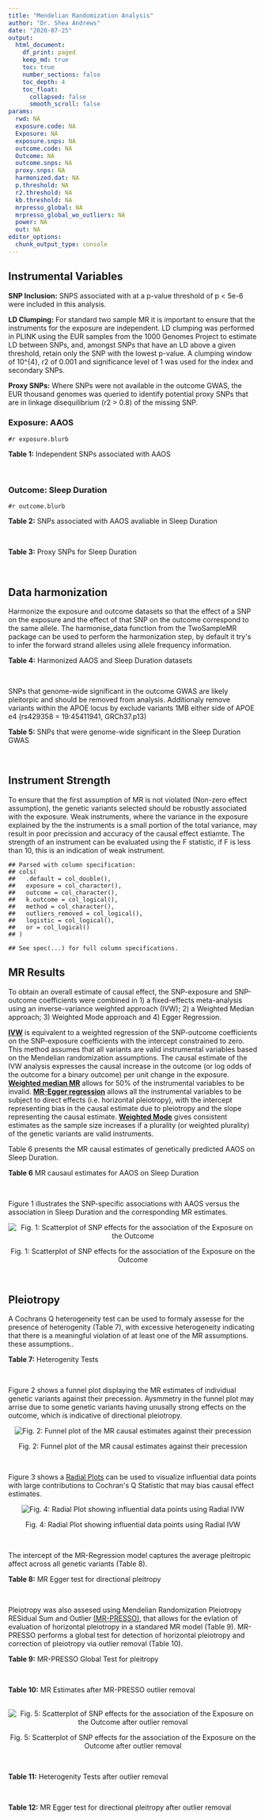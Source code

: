 ```yaml
---
title: "Mendelian Randomization Analysis"
author: "Dr. Shea Andrews"
date: "2020-07-25"
output:
  html_document:
    df_print: paged
    keep_md: true
    toc: true
    number_sections: false
    toc_depth: 4
    toc_float:
      collapsed: false
      smooth_scroll: false
params:
  rwd: NA
  exposure.code: NA
  Exposure: NA
  exposure.snps: NA
  outcome.code: NA
  Outcome: NA
  outcome.snps: NA
  proxy.snps: NA
  harmonized.dat: NA
  p.threshold: NA
  r2.threshold: NA
  kb.threshold: NA
  mrpresso_global: NA
  mrpresso_global_wo_outliers: NA
  power: NA
  out: NA
editor_options:
  chunk_output_type: console
---
```







## Instrumental Variables
**SNP Inclusion:** SNPS associated with at a p-value threshold of p < 5e-6 were included in this analysis.
<br>

**LD Clumping:** For standard two sample MR it is important to ensure that the instruments for the exposure are independent. LD clumping was performed in PLINK using the EUR samples from the 1000 Genomes Project to estimate LD between SNPs, and, amongst SNPs that have an LD above a given threshold, retain only the SNP with the lowest p-value. A clumping window of 10^{4}, r2 of 0.001 and significance level of 1 was used for the index and secondary SNPs.
<br>

**Proxy SNPs:** Where SNPs were not available in the outcome GWAS, the EUR thousand genomes was queried to identify potential proxy SNPs that are in linkage disequilibrium (r2 > 0.8) of the missing SNP.
<br>

### Exposure: AAOS
`#r exposure.blurb`
<br>

**Table 1:** Independent SNPs associated with AAOS
<div data-pagedtable="false">
  <script data-pagedtable-source type="application/json">
{"columns":[{"label":["SNP"],"name":[1],"type":["chr"],"align":["left"]},{"label":["CHROM"],"name":[2],"type":["dbl"],"align":["right"]},{"label":["POS"],"name":[3],"type":["dbl"],"align":["right"]},{"label":["REF"],"name":[4],"type":["chr"],"align":["left"]},{"label":["ALT"],"name":[5],"type":["chr"],"align":["left"]},{"label":["AF"],"name":[6],"type":["dbl"],"align":["right"]},{"label":["BETA"],"name":[7],"type":["dbl"],"align":["right"]},{"label":["SE"],"name":[8],"type":["dbl"],"align":["right"]},{"label":["Z"],"name":[9],"type":["dbl"],"align":["right"]},{"label":["P"],"name":[10],"type":["dbl"],"align":["right"]},{"label":["N"],"name":[11],"type":["dbl"],"align":["right"]},{"label":["TRAIT"],"name":[12],"type":["chr"],"align":["left"]}],"data":[{"1":"rs2649062","2":"1","3":"5799177","4":"A","5":"G","6":"0.3192","7":"0.0652","8":"0.0131","9":"4.977100","10":"6.120e-07","11":"40255","12":"AAOS"},{"1":"rs4662080","2":"1","3":"14363419","4":"C","5":"T","6":"0.6649","7":"0.1421","8":"0.0296","9":"4.800676","10":"1.586e-06","11":"40255","12":"AAOS"},{"1":"rs10919252","2":"1","3":"169802956","4":"C","5":"G","6":"0.3275","7":"0.0975","8":"0.0198","9":"4.924240","10":"8.182e-07","11":"40255","12":"AAOS"},{"1":"rs6701713","2":"1","3":"207786289","4":"A","5":"G","6":"0.7983","7":"-0.0709","8":"0.0146","9":"-4.856160","10":"1.184e-06","11":"40255","12":"AAOS"},{"1":"rs144505123","2":"1","3":"221802052","4":"C","5":"T","6":"0.0113","7":"0.7709","8":"0.1609","9":"4.791175","10":"1.661e-06","11":"40255","12":"AAOS"},{"1":"rs6718282","2":"2","3":"18039651","4":"G","5":"A","6":"0.0440","7":"-0.1421","8":"0.0308","9":"-4.613636","10":"3.840e-06","11":"40255","12":"AAOS"},{"1":"rs114131510","2":"2","3":"78420700","4":"A","5":"G","6":"0.0162","7":"0.6419","8":"0.1406","9":"4.565430","10":"4.949e-06","11":"40255","12":"AAOS"},{"1":"rs12615104","2":"2","3":"109820829","4":"T","5":"C","6":"0.2566","7":"-0.1057","8":"0.0221","9":"-4.782810","10":"1.829e-06","11":"40255","12":"AAOS"},{"1":"rs111906619","2":"2","3":"127789085","4":"C","5":"T","6":"0.0709","7":"0.1268","8":"0.0256","9":"4.953125","10":"7.088e-07","11":"40255","12":"AAOS"},{"1":"rs6431219","2":"2","3":"127862133","4":"C","5":"T","6":"0.4163","7":"0.0774","8":"0.0124","9":"6.241935","10":"3.897e-10","11":"40255","12":"AAOS"},{"1":"rs359982","2":"2","3":"219826934","4":"A","5":"G","6":"0.0781","7":"0.2660","8":"0.0513","9":"5.185190","10":"2.159e-07","11":"40255","12":"AAOS"},{"1":"rs116341973","2":"3","3":"63462893","4":"A","5":"G","6":"0.0227","7":"0.2057","8":"0.0399","9":"5.155390","10":"2.478e-07","11":"40255","12":"AAOS"},{"1":"rs145799027","2":"3","3":"114438213","4":"T","5":"C","6":"0.0147","7":"0.7485","8":"0.1601","9":"4.675200","10":"2.933e-06","11":"40255","12":"AAOS"},{"1":"rs71602496","2":"4","3":"661002","4":"A","5":"G","6":"0.1453","7":"0.0780","8":"0.0171","9":"4.561400","10":"4.978e-06","11":"40255","12":"AAOS"},{"1":"rs115803892","2":"4","3":"134185712","4":"G","5":"A","6":"0.0129","7":"0.9151","8":"0.1973","9":"4.638115","10":"3.498e-06","11":"40255","12":"AAOS"},{"1":"rs1689013","2":"4","3":"181048651","4":"T","5":"C","6":"0.2493","7":"0.0637","8":"0.0139","9":"4.582730","10":"4.657e-06","11":"40255","12":"AAOS"},{"1":"rs144202318","2":"5","3":"165711579","4":"G","5":"A","6":"0.0135","7":"0.7219","8":"0.1572","9":"4.592239","10":"4.356e-06","11":"40255","12":"AAOS"},{"1":"rs77345379","2":"6","3":"69273670","4":"C","5":"T","6":"0.0185","7":"0.2291","8":"0.0501","9":"4.572854","10":"4.830e-06","11":"40255","12":"AAOS"},{"1":"rs12153819","2":"6","3":"83773049","4":"C","5":"T","6":"0.1018","7":"-0.1092","8":"0.0235","9":"-4.646809","10":"3.291e-06","11":"40255","12":"AAOS"},{"1":"rs17170228","2":"7","3":"33076314","4":"G","5":"A","6":"0.0623","7":"0.1215","8":"0.0248","9":"4.899194","10":"1.004e-06","11":"40255","12":"AAOS"},{"1":"rs149907089","2":"7","3":"151626353","4":"G","5":"C","6":"0.0162","7":"0.7109","8":"0.1535","9":"4.631270","10":"3.637e-06","11":"40255","12":"AAOS"},{"1":"rs2725066","2":"8","3":"4438058","4":"T","5":"A","6":"0.5128","7":"-0.0936","8":"0.0191","9":"-4.900524","10":"9.948e-07","11":"40255","12":"AAOS"},{"1":"rs117201713","2":"8","3":"121340499","4":"G","5":"C","6":"0.0408","7":"0.2125","8":"0.0456","9":"4.660088","10":"3.120e-06","11":"40255","12":"AAOS"},{"1":"rs36033332","2":"9","3":"26834807","4":"C","5":"G","6":"0.0386","7":"0.4601","8":"0.0865","9":"5.319080","10":"1.030e-07","11":"40255","12":"AAOS"},{"1":"rs7930318","2":"11","3":"60033371","4":"C","5":"T","6":"0.5996","7":"0.0750","8":"0.0125","9":"6.000000","10":"2.245e-09","11":"40255","12":"AAOS"},{"1":"rs567075","2":"11","3":"85830157","4":"T","5":"C","6":"0.6903","7":"0.0900","8":"0.0132","9":"6.818180","10":"9.084e-12","11":"40255","12":"AAOS"},{"1":"rs11218343","2":"11","3":"121435587","4":"T","5":"C","6":"0.0395","7":"-0.1653","8":"0.0329","9":"-5.024320","10":"5.148e-07","11":"40255","12":"AAOS"},{"1":"rs7958488","2":"12","3":"6546166","4":"A","5":"T","6":"0.0195","7":"0.5085","8":"0.1111","9":"4.576960","10":"4.719e-06","11":"40255","12":"AAOS"},{"1":"rs1118069","2":"12","3":"84739181","4":"A","5":"T","6":"0.7195","7":"0.1012","8":"0.0216","9":"4.685190","10":"2.693e-06","11":"40255","12":"AAOS"},{"1":"rs140016885","2":"12","3":"99679113","4":"A","5":"G","6":"0.0144","7":"0.6851","8":"0.1416","9":"4.838280","10":"1.310e-06","11":"40255","12":"AAOS"},{"1":"rs9582517","2":"13","3":"102331030","4":"T","5":"C","6":"0.5073","7":"-0.1185","8":"0.0257","9":"-4.610890","10":"3.908e-06","11":"40255","12":"AAOS"},{"1":"rs146189059","2":"14","3":"47173254","4":"C","5":"G","6":"0.0111","7":"0.9444","8":"0.1835","9":"5.146590","10":"2.634e-07","11":"40255","12":"AAOS"},{"1":"rs17125944","2":"14","3":"53400629","4":"T","5":"C","6":"0.0924","7":"0.0960","8":"0.0203","9":"4.729060","10":"2.321e-06","11":"40255","12":"AAOS"},{"1":"rs150193285","2":"15","3":"75224360","4":"C","5":"T","6":"0.0109","7":"0.7622","8":"0.1650","9":"4.619394","10":"3.834e-06","11":"40255","12":"AAOS"},{"1":"rs9947273","2":"18","3":"35409158","4":"G","5":"A","6":"0.1431","7":"-0.0853","8":"0.0178","9":"-4.792135","10":"1.593e-06","11":"40255","12":"AAOS"},{"1":"rs62117204","2":"19","3":"45242967","4":"C","5":"T","6":"0.0601","7":"-0.1867","8":"0.0278","9":"-6.715827","10":"1.864e-11","11":"40255","12":"AAOS"},{"1":"rs76205446","2":"19","3":"45355267","4":"T","5":"A","6":"0.0143","7":"0.7096","8":"0.1234","9":"5.750405","10":"9.010e-09","11":"40255","12":"AAOS"},{"1":"rs2075650","2":"19","3":"45395619","4":"A","5":"G","6":"0.2197","7":"0.5502","8":"0.0223","9":"24.672600","10":"5.980e-134","11":"40255","12":"AAOS"},{"1":"rs141441332","2":"19","3":"45438575","4":"C","5":"A","6":"0.0110","7":"0.5383","8":"0.0632","9":"8.517405","10":"1.713e-17","11":"40255","12":"AAOS"},{"1":"rs204469","2":"19","3":"45490285","4":"A","5":"G","6":"0.9632","7":"0.1588","8":"0.0341","9":"4.656890","10":"3.269e-06","11":"40255","12":"AAOS"},{"1":"rs2827191","2":"21","3":"23361798","4":"C","5":"T","6":"0.2857","7":"0.1277","8":"0.0279","9":"4.577061","10":"4.895e-06","11":"40255","12":"AAOS"},{"1":"rs1043441","2":"22","3":"39130964","4":"C","5":"T","6":"0.2893","7":"-0.0639","8":"0.0135","9":"-4.733333","10":"2.110e-06","11":"40255","12":"AAOS"}],"options":{"columns":{"min":{},"max":[10]},"rows":{"min":[10],"max":[10]},"pages":{}}}
  </script>
</div>
<br>

### Outcome: Sleep Duration
`#r outcome.blurb`
<br>

**Table 2:** SNPs associated with AAOS avaliable in Sleep Duration
<div data-pagedtable="false">
  <script data-pagedtable-source type="application/json">
{"columns":[{"label":["SNP"],"name":[1],"type":["chr"],"align":["left"]},{"label":["CHROM"],"name":[2],"type":["dbl"],"align":["right"]},{"label":["POS"],"name":[3],"type":["dbl"],"align":["right"]},{"label":["REF"],"name":[4],"type":["chr"],"align":["left"]},{"label":["ALT"],"name":[5],"type":["chr"],"align":["left"]},{"label":["AF"],"name":[6],"type":["dbl"],"align":["right"]},{"label":["BETA"],"name":[7],"type":["dbl"],"align":["right"]},{"label":["SE"],"name":[8],"type":["dbl"],"align":["right"]},{"label":["Z"],"name":[9],"type":["dbl"],"align":["right"]},{"label":["P"],"name":[10],"type":["dbl"],"align":["right"]},{"label":["N"],"name":[11],"type":["dbl"],"align":["right"]},{"label":["TRAIT"],"name":[12],"type":["chr"],"align":["left"]}],"data":[{"1":"rs2649062","2":"1","3":"5799177","4":"A","5":"G","6":"0.311769","7":"0.001726430","8":"0.00244709","9":"0.7055030","10":"4.5e-01","11":"446118","12":"Sleep_Duration"},{"1":"rs10919252","2":"1","3":"169802956","4":"C","5":"G","6":"0.325391","7":"-0.000721616","8":"0.00241509","9":"-0.2987950","10":"7.9e-01","11":"446118","12":"Sleep_Duration"},{"1":"rs6701713","2":"1","3":"207786289","4":"A","5":"G","6":"0.818076","7":"0.000393376","8":"0.00293032","9":"0.1342430","10":"9.1e-01","11":"446118","12":"Sleep_Duration"},{"1":"rs144505123","2":"1","3":"221802052","4":"C","5":"T","6":"0.006488","7":"0.002392890","8":"0.01513780","9":"0.1580740","10":"8.4e-01","11":"446118","12":"Sleep_Duration"},{"1":"rs6718282","2":"2","3":"18039651","4":"G","5":"A","6":"0.052010","7":"0.005302590","8":"0.00517750","9":"1.0241600","10":"3.0e-01","11":"446118","12":"Sleep_Duration"},{"1":"rs114131510","2":"2","3":"78420700","4":"A","5":"G","6":"0.008213","7":"0.015733800","8":"0.01327680","9":"1.1850600","10":"2.2e-01","11":"446118","12":"Sleep_Duration"},{"1":"rs12615104","2":"2","3":"109820829","4":"T","5":"C","6":"0.260455","7":"0.003942010","8":"0.00257872","9":"1.5286700","10":"1.3e-01","11":"446118","12":"Sleep_Duration"},{"1":"rs111906619","2":"2","3":"127789085","4":"C","5":"T","6":"0.079136","7":"-0.004024170","8":"0.00418959","9":"-0.9605160","10":"3.2e-01","11":"446118","12":"Sleep_Duration"},{"1":"rs6431219","2":"2","3":"127862133","4":"C","5":"T","6":"0.414682","7":"0.000257151","8":"0.00229807","9":"0.1118990","10":"9.3e-01","11":"446118","12":"Sleep_Duration"},{"1":"rs359982","2":"2","3":"219826934","4":"A","5":"G","6":"0.070861","7":"0.004722780","8":"0.00439776","9":"1.0739100","10":"3.0e-01","11":"446118","12":"Sleep_Duration"},{"1":"rs116341973","2":"3","3":"63462893","4":"A","5":"G","6":"0.022948","7":"0.016225300","8":"0.00757416","9":"2.1421900","10":"3.5e-02","11":"446118","12":"Sleep_Duration"},{"1":"rs145799027","2":"3","3":"114438213","4":"T","5":"C","6":"0.007793","7":"0.008739080","8":"0.01413820","9":"0.6181180","10":"5.4e-01","11":"446118","12":"Sleep_Duration"},{"1":"rs71602496","2":"4","3":"661002","4":"A","5":"G","6":"0.153336","7":"-0.001072350","8":"0.00314369","9":"-0.3411120","10":"7.9e-01","11":"446118","12":"Sleep_Duration"},{"1":"rs115803892","2":"4","3":"134185712","4":"G","5":"A","6":"0.010203","7":"0.000556603","8":"0.01132960","9":"0.0491282","10":"8.7e-01","11":"446118","12":"Sleep_Duration"},{"1":"rs1689013","2":"4","3":"181048651","4":"T","5":"C","6":"0.238126","7":"-0.004048400","8":"0.00265714","9":"-1.5235900","10":"1.4e-01","11":"446118","12":"Sleep_Duration"},{"1":"rs144202318","2":"5","3":"165711579","4":"G","5":"A","6":"0.012903","7":"-0.001145780","8":"0.01017150","9":"-0.1126460","10":"8.9e-01","11":"446118","12":"Sleep_Duration"},{"1":"rs77345379","2":"6","3":"69273670","4":"C","5":"T","6":"0.018576","7":"-0.000257124","8":"0.00862568","9":"-0.0298091","10":"9.4e-01","11":"446118","12":"Sleep_Duration"},{"1":"rs12153819","2":"6","3":"83773049","4":"C","5":"T","6":"0.125103","7":"-0.003609390","8":"0.00342375","9":"-1.0542200","10":"3.2e-01","11":"446118","12":"Sleep_Duration"},{"1":"rs17170228","2":"7","3":"33076314","4":"G","5":"A","6":"0.069148","7":"-0.002853870","8":"0.00446490","9":"-0.6391790","10":"5.3e-01","11":"446118","12":"Sleep_Duration"},{"1":"rs149907089","2":"7","3":"151626353","4":"G","5":"C","6":"0.012161","7":"-0.025196200","8":"0.01173110","9":"-2.1478100","10":"2.9e-02","11":"446118","12":"Sleep_Duration"},{"1":"rs2725066","2":"8","3":"4438058","4":"T","5":"A","6":"0.522568","7":"0.000725924","8":"0.00227233","9":"0.3194620","10":"7.4e-01","11":"446118","12":"Sleep_Duration"},{"1":"rs117201713","2":"8","3":"121340499","4":"G","5":"C","6":"0.039587","7":"0.000122036","8":"0.00581215","9":"0.0209967","10":"9.8e-01","11":"446118","12":"Sleep_Duration"},{"1":"rs36033332","2":"9","3":"26834807","4":"C","5":"G","6":"0.052207","7":"-0.002644350","8":"0.00513682","9":"-0.5147830","10":"5.8e-01","11":"446118","12":"Sleep_Duration"},{"1":"rs7930318","2":"11","3":"60033371","4":"C","5":"T","6":"0.596750","7":"0.002599480","8":"0.00230663","9":"1.1269600","10":"2.7e-01","11":"446118","12":"Sleep_Duration"},{"1":"rs567075","2":"11","3":"85830157","4":"T","5":"C","6":"0.678430","7":"-0.000151275","8":"0.00242373","9":"-0.0624141","10":"9.3e-01","11":"446118","12":"Sleep_Duration"},{"1":"rs11218343","2":"11","3":"121435587","4":"T","5":"C","6":"0.037123","7":"-0.001533370","8":"0.00599394","9":"-0.2558200","10":"8.1e-01","11":"446118","12":"Sleep_Duration"},{"1":"rs7958488","2":"12","3":"6546166","4":"A","5":"T","6":"0.023924","7":"0.004275540","8":"0.00757946","9":"0.5640960","10":"5.9e-01","11":"446118","12":"Sleep_Duration"},{"1":"rs1118069","2":"12","3":"84739181","4":"A","5":"T","6":"0.716441","7":"-0.006969390","8":"0.00250935","9":"-2.7773700","10":"4.6e-03","11":"446118","12":"Sleep_Duration"},{"1":"rs140016885","2":"12","3":"99679113","4":"A","5":"G","6":"0.014061","7":"0.004181740","8":"0.01018060","9":"0.4107560","10":"6.7e-01","11":"446118","12":"Sleep_Duration"},{"1":"rs9582517","2":"13","3":"102331030","4":"T","5":"C","6":"0.488489","7":"0.001790330","8":"0.00226981","9":"0.7887580","10":"4.2e-01","11":"446118","12":"Sleep_Duration"},{"1":"rs146189059","2":"14","3":"47173254","4":"C","5":"G","6":"0.008003","7":"-0.013538500","8":"0.01334040","9":"-1.0148500","10":"3.2e-01","11":"446118","12":"Sleep_Duration"},{"1":"rs17125944","2":"14","3":"53400629","4":"T","5":"C","6":"0.092034","7":"-0.012453100","8":"0.00392266","9":"-3.1746600","10":"1.5e-03","11":"446118","12":"Sleep_Duration"},{"1":"rs150193285","2":"15","3":"75224360","4":"C","5":"T","6":"0.010979","7":"0.002173860","8":"0.01093630","9":"0.1987750","10":"8.0e-01","11":"446118","12":"Sleep_Duration"},{"1":"rs62117204","2":"19","3":"45242967","4":"C","5":"T","6":"0.072038","7":"0.005899870","8":"0.00438102","9":"1.3466900","10":"1.7e-01","11":"446118","12":"Sleep_Duration"},{"1":"rs76205446","2":"19","3":"45355267","4":"T","5":"A","6":"0.010876","7":"-0.019975100","8":"0.01111200","9":"-1.7976200","10":"6.3e-02","11":"446118","12":"Sleep_Duration"},{"1":"rs2075650","2":"19","3":"45395619","4":"A","5":"G","6":"0.146215","7":"-0.006971160","8":"0.00320585","9":"-2.1745100","10":"3.2e-02","11":"446118","12":"Sleep_Duration"},{"1":"rs141441332","2":"19","3":"45438575","4":"C","5":"A","6":"0.011218","7":"-0.000340342","8":"0.01113280","9":"-0.0305711","10":"9.5e-01","11":"446118","12":"Sleep_Duration"},{"1":"rs204469","2":"19","3":"45490285","4":"A","5":"G","6":"0.956253","7":"-0.002794310","8":"0.00558840","9":"-0.5000200","10":"6.2e-01","11":"446118","12":"Sleep_Duration"},{"1":"rs2827191","2":"21","3":"23361798","4":"C","5":"T","6":"0.289079","7":"0.001194630","8":"0.00249785","9":"0.4782630","10":"7.0e-01","11":"446118","12":"Sleep_Duration"},{"1":"rs1043441","2":"22","3":"39130964","4":"C","5":"T","6":"0.294155","7":"-0.010441200","8":"0.00248517","9":"-4.2014000","10":"3.4e-05","11":"446118","12":"Sleep_Duration"},{"1":"rs4662080","2":"NA","3":"NA","4":"NA","5":"NA","6":"NA","7":"NA","8":"NA","9":"NA","10":"NA","11":"NA","12":"NA"},{"1":"rs9947273","2":"NA","3":"NA","4":"NA","5":"NA","6":"NA","7":"NA","8":"NA","9":"NA","10":"NA","11":"NA","12":"NA"}],"options":{"columns":{"min":{},"max":[10]},"rows":{"min":[10],"max":[10]},"pages":{}}}
  </script>
</div>
<br>

**Table 3:** Proxy SNPs for Sleep Duration
<div data-pagedtable="false">
  <script data-pagedtable-source type="application/json">
{"columns":[{"label":["target_snp"],"name":[1],"type":["chr"],"align":["left"]},{"label":["proxy_snp"],"name":[2],"type":["chr"],"align":["left"]},{"label":["ld.r2"],"name":[3],"type":["dbl"],"align":["right"]},{"label":["Dprime"],"name":[4],"type":["dbl"],"align":["right"]},{"label":["PHASE"],"name":[5],"type":["chr"],"align":["left"]},{"label":["X12"],"name":[6],"type":["lgl"],"align":["right"]},{"label":["CHROM"],"name":[7],"type":["dbl"],"align":["right"]},{"label":["POS"],"name":[8],"type":["dbl"],"align":["right"]},{"label":["REF.proxy"],"name":[9],"type":["chr"],"align":["left"]},{"label":["ALT.proxy"],"name":[10],"type":["chr"],"align":["left"]},{"label":["AF"],"name":[11],"type":["dbl"],"align":["right"]},{"label":["BETA"],"name":[12],"type":["dbl"],"align":["right"]},{"label":["SE"],"name":[13],"type":["dbl"],"align":["right"]},{"label":["Z"],"name":[14],"type":["dbl"],"align":["right"]},{"label":["P"],"name":[15],"type":["dbl"],"align":["right"]},{"label":["N"],"name":[16],"type":["dbl"],"align":["right"]},{"label":["TRAIT"],"name":[17],"type":["chr"],"align":["left"]},{"label":["ref"],"name":[18],"type":["chr"],"align":["left"]},{"label":["ref.proxy"],"name":[19],"type":["lgl"],"align":["right"]},{"label":["alt"],"name":[20],"type":["chr"],"align":["left"]},{"label":["alt.proxy"],"name":[21],"type":["chr"],"align":["left"]},{"label":["ALT"],"name":[22],"type":["chr"],"align":["left"]},{"label":["REF"],"name":[23],"type":["chr"],"align":["left"]},{"label":["proxy.outcome"],"name":[24],"type":["lgl"],"align":["right"]}],"data":[{"1":"rs4662080","2":"rs4662076","3":"1","4":"1","5":"CT/TG","6":"NA","7":"1","8":"14357851","9":"T","10":"G","11":"0.749452","12":"9.37038e-05","13":"0.00262407","14":"0.0357093","15":"0.97","16":"446118","17":"Sleep_Duration","18":"C","19":"TRUE","20":"T","21":"G","22":"T","23":"C","24":"TRUE"},{"1":"rs9947273","2":"rs28702850","3":"1","4":"1","5":"AT/GC","6":"NA","7":"18","8":"35373923","9":"C","10":"T","11":"0.150960","12":"-4.15841e-03","13":"0.00318060","14":"-1.3074300","15":"0.19","16":"446118","17":"Sleep_Duration","18":"A","19":"TRUE","20":"G","21":"C","22":"A","23":"G","24":"TRUE"}],"options":{"columns":{"min":{},"max":[10]},"rows":{"min":[10],"max":[10]},"pages":{}}}
  </script>
</div>
<br>

## Data harmonization
Harmonize the exposure and outcome datasets so that the effect of a SNP on the exposure and the effect of that SNP on the outcome correspond to the same allele. The harmonise_data function from the TwoSampleMR package can be used to perform the harmonization step, by default it try's to infer the forward strand alleles using allele frequency information.
<br>

**Table 4:** Harmonized AAOS and Sleep Duration datasets
<div data-pagedtable="false">
  <script data-pagedtable-source type="application/json">
{"columns":[{"label":["SNP"],"name":[1],"type":["chr"],"align":["left"]},{"label":["effect_allele.exposure"],"name":[2],"type":["chr"],"align":["left"]},{"label":["other_allele.exposure"],"name":[3],"type":["chr"],"align":["left"]},{"label":["effect_allele.outcome"],"name":[4],"type":["chr"],"align":["left"]},{"label":["other_allele.outcome"],"name":[5],"type":["chr"],"align":["left"]},{"label":["beta.exposure"],"name":[6],"type":["dbl"],"align":["right"]},{"label":["beta.outcome"],"name":[7],"type":["dbl"],"align":["right"]},{"label":["eaf.exposure"],"name":[8],"type":["dbl"],"align":["right"]},{"label":["eaf.outcome"],"name":[9],"type":["dbl"],"align":["right"]},{"label":["remove"],"name":[10],"type":["lgl"],"align":["right"]},{"label":["palindromic"],"name":[11],"type":["lgl"],"align":["right"]},{"label":["ambiguous"],"name":[12],"type":["lgl"],"align":["right"]},{"label":["id.outcome"],"name":[13],"type":["chr"],"align":["left"]},{"label":["chr.outcome"],"name":[14],"type":["dbl"],"align":["right"]},{"label":["pos.outcome"],"name":[15],"type":["dbl"],"align":["right"]},{"label":["se.outcome"],"name":[16],"type":["dbl"],"align":["right"]},{"label":["z.outcome"],"name":[17],"type":["dbl"],"align":["right"]},{"label":["pval.outcome"],"name":[18],"type":["dbl"],"align":["right"]},{"label":["samplesize.outcome"],"name":[19],"type":["dbl"],"align":["right"]},{"label":["outcome"],"name":[20],"type":["chr"],"align":["left"]},{"label":["mr_keep.outcome"],"name":[21],"type":["lgl"],"align":["right"]},{"label":["pval_origin.outcome"],"name":[22],"type":["chr"],"align":["left"]},{"label":["chr.exposure"],"name":[23],"type":["dbl"],"align":["right"]},{"label":["pos.exposure"],"name":[24],"type":["dbl"],"align":["right"]},{"label":["se.exposure"],"name":[25],"type":["dbl"],"align":["right"]},{"label":["z.exposure"],"name":[26],"type":["dbl"],"align":["right"]},{"label":["pval.exposure"],"name":[27],"type":["dbl"],"align":["right"]},{"label":["samplesize.exposure"],"name":[28],"type":["dbl"],"align":["right"]},{"label":["exposure"],"name":[29],"type":["chr"],"align":["left"]},{"label":["mr_keep.exposure"],"name":[30],"type":["lgl"],"align":["right"]},{"label":["pval_origin.exposure"],"name":[31],"type":["chr"],"align":["left"]},{"label":["id.exposure"],"name":[32],"type":["chr"],"align":["left"]},{"label":["action"],"name":[33],"type":["dbl"],"align":["right"]},{"label":["mr_keep"],"name":[34],"type":["lgl"],"align":["right"]},{"label":["pt"],"name":[35],"type":["dbl"],"align":["right"]},{"label":["pleitropy_keep"],"name":[36],"type":["lgl"],"align":["right"]},{"label":["mrpresso_RSSobs"],"name":[37],"type":["dbl"],"align":["right"]},{"label":["mrpresso_pval"],"name":[38],"type":["chr"],"align":["left"]},{"label":["mrpresso_keep"],"name":[39],"type":["lgl"],"align":["right"]}],"data":[{"1":"rs1043441","2":"T","3":"C","4":"T","5":"C","6":"-0.0639","7":"-1.04412e-02","8":"0.2893","9":"0.294155","10":"FALSE","11":"FALSE","12":"FALSE","13":"JhPsid","14":"22","15":"39130964","16":"0.00248517","17":"-4.2014000","18":"3.4e-05","19":"446118","20":"Dashti2019slepdur","21":"TRUE","22":"reported","23":"22","24":"39130964","25":"0.0135","26":"-4.733333","27":"2.110e-06","28":"40255","29":"Huang2017aaos","30":"TRUE","31":"reported","32":"EgPi8s","33":"2","34":"TRUE","35":"5e-06","36":"TRUE","37":"1.126856e-04","38":"<0.0036","39":"FALSE"},{"1":"rs10919252","2":"G","3":"C","4":"G","5":"C","6":"0.0975","7":"-7.21616e-04","8":"0.3275","9":"0.325391","10":"FALSE","11":"TRUE","12":"FALSE","13":"JhPsid","14":"1","15":"169802956","16":"0.00241509","17":"-0.2987950","18":"7.9e-01","19":"446118","20":"Dashti2019slepdur","21":"TRUE","22":"reported","23":"1","24":"169802956","25":"0.0198","26":"4.924240","27":"8.182e-07","28":"40255","29":"Huang2017aaos","30":"TRUE","31":"reported","32":"EgPi8s","33":"2","34":"TRUE","35":"5e-06","36":"TRUE","37":"3.585799e-07","38":"1","39":"TRUE"},{"1":"rs1118069","2":"T","3":"A","4":"T","5":"A","6":"0.1012","7":"-6.96939e-03","8":"0.7195","9":"0.716441","10":"FALSE","11":"TRUE","12":"FALSE","13":"JhPsid","14":"12","15":"84739181","16":"0.00250935","17":"-2.7773700","18":"4.6e-03","19":"446118","20":"Dashti2019slepdur","21":"TRUE","22":"reported","23":"12","24":"84739181","25":"0.0216","26":"4.685190","27":"2.693e-06","28":"40255","29":"Huang2017aaos","30":"TRUE","31":"reported","32":"EgPi8s","33":"2","34":"TRUE","35":"5e-06","36":"TRUE","37":"4.855525e-05","38":"0.1368","39":"TRUE"},{"1":"rs111906619","2":"T","3":"C","4":"T","5":"C","6":"0.1268","7":"-4.02417e-03","8":"0.0709","9":"0.079136","10":"FALSE","11":"FALSE","12":"FALSE","13":"JhPsid","14":"2","15":"127789085","16":"0.00418959","17":"-0.9605160","18":"3.2e-01","19":"446118","20":"Dashti2019slepdur","21":"TRUE","22":"reported","23":"2","24":"127789085","25":"0.0256","26":"4.953125","27":"7.088e-07","28":"40255","29":"Huang2017aaos","30":"TRUE","31":"reported","32":"EgPi8s","33":"2","34":"TRUE","35":"5e-06","36":"TRUE","37":"1.515197e-05","38":"1","39":"TRUE"},{"1":"rs11218343","2":"C","3":"T","4":"C","5":"T","6":"-0.1653","7":"-1.53337e-03","8":"0.0395","9":"0.037123","10":"FALSE","11":"FALSE","12":"FALSE","13":"JhPsid","14":"11","15":"121435587","16":"0.00599394","17":"-0.2558200","18":"8.1e-01","19":"446118","20":"Dashti2019slepdur","21":"TRUE","22":"reported","23":"11","24":"121435587","25":"0.0329","26":"-5.024320","27":"5.148e-07","28":"40255","29":"Huang2017aaos","30":"TRUE","31":"reported","32":"EgPi8s","33":"2","34":"TRUE","35":"5e-06","36":"TRUE","37":"3.162513e-06","38":"1","39":"TRUE"},{"1":"rs114131510","2":"G","3":"A","4":"G","5":"A","6":"0.6419","7":"1.57338e-02","8":"0.0162","9":"0.008213","10":"FALSE","11":"FALSE","12":"FALSE","13":"JhPsid","14":"2","15":"78420700","16":"0.01327680","17":"1.1850600","18":"2.2e-01","19":"446118","20":"Dashti2019slepdur","21":"TRUE","22":"reported","23":"2","24":"78420700","25":"0.1406","26":"4.565430","27":"4.949e-06","28":"40255","29":"Huang2017aaos","30":"TRUE","31":"reported","32":"EgPi8s","33":"2","34":"TRUE","35":"5e-06","36":"TRUE","37":"2.927536e-04","38":"1","39":"TRUE"},{"1":"rs115803892","2":"A","3":"G","4":"A","5":"G","6":"0.9151","7":"5.56603e-04","8":"0.0129","9":"0.010203","10":"FALSE","11":"FALSE","12":"FALSE","13":"JhPsid","14":"4","15":"134185712","16":"0.01132960","17":"0.0491282","18":"8.7e-01","19":"446118","20":"Dashti2019slepdur","21":"TRUE","22":"reported","23":"4","24":"134185712","25":"0.1973","26":"4.638115","27":"3.498e-06","28":"40255","29":"Huang2017aaos","30":"TRUE","31":"reported","32":"EgPi8s","33":"2","34":"TRUE","35":"5e-06","36":"TRUE","37":"3.916963e-06","38":"1","39":"TRUE"},{"1":"rs116341973","2":"G","3":"A","4":"G","5":"A","6":"0.2057","7":"1.62253e-02","8":"0.0227","9":"0.022948","10":"FALSE","11":"FALSE","12":"FALSE","13":"JhPsid","14":"3","15":"63462893","16":"0.00757416","17":"2.1421900","18":"3.5e-02","19":"446118","20":"Dashti2019slepdur","21":"TRUE","22":"reported","23":"3","24":"63462893","25":"0.0399","26":"5.155390","27":"2.478e-07","28":"40255","29":"Huang2017aaos","30":"TRUE","31":"reported","32":"EgPi8s","33":"2","34":"TRUE","35":"5e-06","36":"TRUE","37":"2.775508e-04","38":"1","39":"TRUE"},{"1":"rs117201713","2":"C","3":"G","4":"C","5":"G","6":"0.2125","7":"1.22036e-04","8":"0.0408","9":"0.039587","10":"FALSE","11":"TRUE","12":"FALSE","13":"JhPsid","14":"8","15":"121340499","16":"0.00581215","17":"0.0209967","18":"9.8e-01","19":"446118","20":"Dashti2019slepdur","21":"TRUE","22":"reported","23":"8","24":"121340499","25":"0.0456","26":"4.660088","27":"3.120e-06","28":"40255","29":"Huang2017aaos","30":"TRUE","31":"reported","32":"EgPi8s","33":"2","34":"TRUE","35":"5e-06","36":"TRUE","37":"1.785952e-07","38":"1","39":"TRUE"},{"1":"rs12153819","2":"T","3":"C","4":"T","5":"C","6":"-0.1092","7":"-3.60939e-03","8":"0.1018","9":"0.125103","10":"FALSE","11":"FALSE","12":"FALSE","13":"JhPsid","14":"6","15":"83773049","16":"0.00342375","17":"-1.0542200","18":"3.2e-01","19":"446118","20":"Dashti2019slepdur","21":"TRUE","22":"reported","23":"6","24":"83773049","25":"0.0235","26":"-4.646809","27":"3.291e-06","28":"40255","29":"Huang2017aaos","30":"TRUE","31":"reported","32":"EgPi8s","33":"2","34":"TRUE","35":"5e-06","36":"TRUE","37":"1.449838e-05","38":"1","39":"TRUE"},{"1":"rs12615104","2":"C","3":"T","4":"C","5":"T","6":"-0.1057","7":"3.94201e-03","8":"0.2566","9":"0.260455","10":"FALSE","11":"FALSE","12":"FALSE","13":"JhPsid","14":"2","15":"109820829","16":"0.00257872","17":"1.5286700","18":"1.3e-01","19":"446118","20":"Dashti2019slepdur","21":"TRUE","22":"reported","23":"2","24":"109820829","25":"0.0221","26":"-4.782810","27":"1.829e-06","28":"40255","29":"Huang2017aaos","30":"TRUE","31":"reported","32":"EgPi8s","33":"2","34":"TRUE","35":"5e-06","36":"TRUE","37":"1.502015e-05","38":"1","39":"TRUE"},{"1":"rs140016885","2":"G","3":"A","4":"G","5":"A","6":"0.6851","7":"4.18174e-03","8":"0.0144","9":"0.014061","10":"FALSE","11":"FALSE","12":"FALSE","13":"JhPsid","14":"12","15":"99679113","16":"0.01018060","17":"0.4107560","18":"6.7e-01","19":"446118","20":"Dashti2019slepdur","21":"TRUE","22":"reported","23":"12","24":"99679113","25":"0.1416","26":"4.838280","27":"1.310e-06","28":"40255","29":"Huang2017aaos","30":"TRUE","31":"reported","32":"EgPi8s","33":"2","34":"TRUE","35":"5e-06","36":"TRUE","37":"2.947649e-05","38":"1","39":"TRUE"},{"1":"rs141441332","2":"A","3":"C","4":"A","5":"C","6":"0.5383","7":"-3.40342e-04","8":"0.0110","9":"0.011218","10":"FALSE","11":"FALSE","12":"FALSE","13":"JhPsid","14":"19","15":"45438575","16":"0.01113280","17":"-0.0305711","18":"9.5e-01","19":"446118","20":"Dashti2019slepdur","21":"TRUE","22":"reported","23":"19","24":"45438575","25":"0.0632","26":"8.517405","27":"1.713e-17","28":"40255","29":"Huang2017aaos","30":"TRUE","31":"reported","32":"EgPi8s","33":"2","34":"TRUE","35":"5e-06","36":"FALSE","37":"NA","38":"NA","39":"NA"},{"1":"rs144202318","2":"A","3":"G","4":"A","5":"G","6":"0.7219","7":"-1.14578e-03","8":"0.0135","9":"0.012903","10":"FALSE","11":"FALSE","12":"FALSE","13":"JhPsid","14":"5","15":"165711579","16":"0.01017150","17":"-0.1126460","18":"8.9e-01","19":"446118","20":"Dashti2019slepdur","21":"TRUE","22":"reported","23":"5","24":"165711579","25":"0.1572","26":"4.592239","27":"4.356e-06","28":"40255","29":"Huang2017aaos","30":"TRUE","31":"reported","32":"EgPi8s","33":"2","34":"TRUE","35":"5e-06","36":"TRUE","37":"2.493056e-08","38":"1","39":"TRUE"},{"1":"rs144505123","2":"T","3":"C","4":"T","5":"C","6":"0.7709","7":"2.39289e-03","8":"0.0113","9":"0.006488","10":"FALSE","11":"FALSE","12":"FALSE","13":"JhPsid","14":"1","15":"221802052","16":"0.01513780","17":"0.1580740","18":"8.4e-01","19":"446118","20":"Dashti2019slepdur","21":"TRUE","22":"reported","23":"1","24":"221802052","25":"0.1609","26":"4.791175","27":"1.661e-06","28":"40255","29":"Huang2017aaos","30":"TRUE","31":"reported","32":"EgPi8s","33":"2","34":"TRUE","35":"5e-06","36":"TRUE","37":"1.275568e-05","38":"1","39":"TRUE"},{"1":"rs145799027","2":"C","3":"T","4":"C","5":"T","6":"0.7485","7":"8.73908e-03","8":"0.0147","9":"0.007793","10":"FALSE","11":"FALSE","12":"FALSE","13":"JhPsid","14":"3","15":"114438213","16":"0.01413820","17":"0.6181180","18":"5.4e-01","19":"446118","20":"Dashti2019slepdur","21":"TRUE","22":"reported","23":"3","24":"114438213","25":"0.1601","26":"4.675200","27":"2.933e-06","28":"40255","29":"Huang2017aaos","30":"TRUE","31":"reported","32":"EgPi8s","33":"2","34":"TRUE","35":"5e-06","36":"TRUE","37":"1.024225e-04","38":"1","39":"TRUE"},{"1":"rs146189059","2":"G","3":"C","4":"G","5":"C","6":"0.9444","7":"-1.35385e-02","8":"0.0111","9":"0.008003","10":"FALSE","11":"TRUE","12":"FALSE","13":"JhPsid","14":"14","15":"47173254","16":"0.01334040","17":"-1.0148500","18":"3.2e-01","19":"446118","20":"Dashti2019slepdur","21":"TRUE","22":"reported","23":"14","24":"47173254","25":"0.1835","26":"5.146590","27":"2.634e-07","28":"40255","29":"Huang2017aaos","30":"TRUE","31":"reported","32":"EgPi8s","33":"2","34":"TRUE","35":"5e-06","36":"TRUE","37":"1.698398e-04","38":"1","39":"TRUE"},{"1":"rs149907089","2":"C","3":"G","4":"C","5":"G","6":"0.7109","7":"-2.51962e-02","8":"0.0162","9":"0.012161","10":"FALSE","11":"TRUE","12":"FALSE","13":"JhPsid","14":"7","15":"151626353","16":"0.01173110","17":"-2.1478100","18":"2.9e-02","19":"446118","20":"Dashti2019slepdur","21":"TRUE","22":"reported","23":"7","24":"151626353","25":"0.1535","26":"4.631270","27":"3.637e-06","28":"40255","29":"Huang2017aaos","30":"TRUE","31":"reported","32":"EgPi8s","33":"2","34":"TRUE","35":"5e-06","36":"TRUE","37":"6.427519e-04","38":"1","39":"TRUE"},{"1":"rs150193285","2":"T","3":"C","4":"T","5":"C","6":"0.7622","7":"2.17386e-03","8":"0.0109","9":"0.010979","10":"FALSE","11":"FALSE","12":"FALSE","13":"JhPsid","14":"15","15":"75224360","16":"0.01093630","17":"0.1987750","18":"8.0e-01","19":"446118","20":"Dashti2019slepdur","21":"TRUE","22":"reported","23":"15","24":"75224360","25":"0.1650","26":"4.619394","27":"3.834e-06","28":"40255","29":"Huang2017aaos","30":"TRUE","31":"reported","32":"EgPi8s","33":"2","34":"TRUE","35":"5e-06","36":"TRUE","37":"1.177181e-05","38":"1","39":"TRUE"},{"1":"rs1689013","2":"C","3":"T","4":"C","5":"T","6":"0.0637","7":"-4.04840e-03","8":"0.2493","9":"0.238126","10":"FALSE","11":"FALSE","12":"FALSE","13":"JhPsid","14":"4","15":"181048651","16":"0.00265714","17":"-1.5235900","18":"1.4e-01","19":"446118","20":"Dashti2019slepdur","21":"TRUE","22":"reported","23":"4","24":"181048651","25":"0.0139","26":"4.582730","27":"4.657e-06","28":"40255","29":"Huang2017aaos","30":"TRUE","31":"reported","32":"EgPi8s","33":"2","34":"TRUE","35":"5e-06","36":"TRUE","37":"1.590740e-05","38":"1","39":"TRUE"},{"1":"rs17125944","2":"C","3":"T","4":"C","5":"T","6":"0.0960","7":"-1.24531e-02","8":"0.0924","9":"0.092034","10":"FALSE","11":"FALSE","12":"FALSE","13":"JhPsid","14":"14","15":"53400629","16":"0.00392266","17":"-3.1746600","18":"1.5e-03","19":"446118","20":"Dashti2019slepdur","21":"TRUE","22":"reported","23":"14","24":"53400629","25":"0.0203","26":"4.729060","27":"2.321e-06","28":"40255","29":"Huang2017aaos","30":"TRUE","31":"reported","32":"EgPi8s","33":"2","34":"TRUE","35":"5e-06","36":"TRUE","37":"1.540418e-04","38":"0.072","39":"TRUE"},{"1":"rs17170228","2":"A","3":"G","4":"A","5":"G","6":"0.1215","7":"-2.85387e-03","8":"0.0623","9":"0.069148","10":"FALSE","11":"FALSE","12":"FALSE","13":"JhPsid","14":"7","15":"33076314","16":"0.00446490","17":"-0.6391790","18":"5.3e-01","19":"446118","20":"Dashti2019slepdur","21":"TRUE","22":"reported","23":"7","24":"33076314","25":"0.0248","26":"4.899194","27":"1.004e-06","28":"40255","29":"Huang2017aaos","30":"TRUE","31":"reported","32":"EgPi8s","33":"2","34":"TRUE","35":"5e-06","36":"TRUE","37":"7.346896e-06","38":"1","39":"TRUE"},{"1":"rs204469","2":"G","3":"A","4":"G","5":"A","6":"0.1588","7":"-2.79431e-03","8":"0.9632","9":"0.956253","10":"FALSE","11":"FALSE","12":"FALSE","13":"JhPsid","14":"19","15":"45490285","16":"0.00558840","17":"-0.5000200","18":"6.2e-01","19":"446118","20":"Dashti2019slepdur","21":"TRUE","22":"reported","23":"19","24":"45490285","25":"0.0341","26":"4.656890","27":"3.269e-06","28":"40255","29":"Huang2017aaos","30":"TRUE","31":"reported","32":"EgPi8s","33":"2","34":"TRUE","35":"5e-06","36":"FALSE","37":"NA","38":"NA","39":"NA"},{"1":"rs2075650","2":"G","3":"A","4":"G","5":"A","6":"0.5502","7":"-6.97116e-03","8":"0.2197","9":"0.146215","10":"FALSE","11":"FALSE","12":"FALSE","13":"JhPsid","14":"19","15":"45395619","16":"0.00320585","17":"-2.1745100","18":"3.2e-02","19":"446118","20":"Dashti2019slepdur","21":"TRUE","22":"reported","23":"19","24":"45395619","25":"0.0223","26":"24.672600","27":"5.980e-134","28":"40255","29":"Huang2017aaos","30":"TRUE","31":"reported","32":"EgPi8s","33":"2","34":"TRUE","35":"5e-06","36":"FALSE","37":"NA","38":"NA","39":"NA"},{"1":"rs2649062","2":"G","3":"A","4":"G","5":"A","6":"0.0652","7":"1.72643e-03","8":"0.3192","9":"0.311769","10":"FALSE","11":"FALSE","12":"FALSE","13":"JhPsid","14":"1","15":"5799177","16":"0.00244709","17":"0.7055030","18":"4.5e-01","19":"446118","20":"Dashti2019slepdur","21":"TRUE","22":"reported","23":"1","24":"5799177","25":"0.0131","26":"4.977100","27":"6.120e-07","28":"40255","29":"Huang2017aaos","30":"TRUE","31":"reported","32":"EgPi8s","33":"2","34":"TRUE","35":"5e-06","36":"TRUE","37":"3.357846e-06","38":"1","39":"TRUE"},{"1":"rs2725066","2":"A","3":"T","4":"A","5":"T","6":"-0.0936","7":"7.25924e-04","8":"0.5128","9":"0.522568","10":"FALSE","11":"TRUE","12":"TRUE","13":"JhPsid","14":"8","15":"4438058","16":"0.00227233","17":"0.3194620","18":"7.4e-01","19":"446118","20":"Dashti2019slepdur","21":"TRUE","22":"reported","23":"8","24":"4438058","25":"0.0191","26":"-4.900524","27":"9.948e-07","28":"40255","29":"Huang2017aaos","30":"TRUE","31":"reported","32":"EgPi8s","33":"2","34":"FALSE","35":"5e-06","36":"TRUE","37":"NA","38":"NA","39":"NA"},{"1":"rs2827191","2":"T","3":"C","4":"T","5":"C","6":"0.1277","7":"1.19463e-03","8":"0.2857","9":"0.289079","10":"FALSE","11":"FALSE","12":"FALSE","13":"JhPsid","14":"21","15":"23361798","16":"0.00249785","17":"0.4782630","18":"7.0e-01","19":"446118","20":"Dashti2019slepdur","21":"TRUE","22":"reported","23":"21","24":"23361798","25":"0.0279","26":"4.577061","27":"4.895e-06","28":"40255","29":"Huang2017aaos","30":"TRUE","31":"reported","32":"EgPi8s","33":"2","34":"TRUE","35":"5e-06","36":"TRUE","37":"2.006137e-06","38":"1","39":"TRUE"},{"1":"rs359982","2":"G","3":"A","4":"G","5":"A","6":"0.2660","7":"4.72278e-03","8":"0.0781","9":"0.070861","10":"FALSE","11":"FALSE","12":"FALSE","13":"JhPsid","14":"2","15":"219826934","16":"0.00439776","17":"1.0739100","18":"3.0e-01","19":"446118","20":"Dashti2019slepdur","21":"TRUE","22":"reported","23":"2","24":"219826934","25":"0.0513","26":"5.185190","27":"2.159e-07","28":"40255","29":"Huang2017aaos","30":"TRUE","31":"reported","32":"EgPi8s","33":"2","34":"TRUE","35":"5e-06","36":"TRUE","37":"2.839639e-05","38":"1","39":"TRUE"},{"1":"rs36033332","2":"G","3":"C","4":"G","5":"C","6":"0.4601","7":"-2.64435e-03","8":"0.0386","9":"0.052207","10":"FALSE","11":"TRUE","12":"FALSE","13":"JhPsid","14":"9","15":"26834807","16":"0.00513682","17":"-0.5147830","18":"5.8e-01","19":"446118","20":"Dashti2019slepdur","21":"TRUE","22":"reported","23":"9","24":"26834807","25":"0.0865","26":"5.319080","27":"1.030e-07","28":"40255","29":"Huang2017aaos","30":"TRUE","31":"reported","32":"EgPi8s","33":"2","34":"TRUE","35":"5e-06","36":"TRUE","37":"4.959794e-06","38":"1","39":"TRUE"},{"1":"rs4662080","2":"T","3":"C","4":"T","5":"C","6":"0.1421","7":"9.37038e-05","8":"0.6649","9":"0.749452","10":"FALSE","11":"FALSE","12":"FALSE","13":"JhPsid","14":"1","15":"14357851","16":"0.00262407","17":"0.0357093","18":"9.7e-01","19":"446118","20":"Dashti2019slepdur","21":"TRUE","22":"reported","23":"1","24":"14363419","25":"0.0296","26":"4.800676","27":"1.586e-06","28":"40255","29":"Huang2017aaos","30":"TRUE","31":"reported","32":"EgPi8s","33":"2","34":"TRUE","35":"5e-06","36":"TRUE","37":"9.052117e-08","38":"1","39":"TRUE"},{"1":"rs567075","2":"C","3":"T","4":"C","5":"T","6":"0.0900","7":"-1.51275e-04","8":"0.6903","9":"0.678430","10":"FALSE","11":"FALSE","12":"FALSE","13":"JhPsid","14":"11","15":"85830157","16":"0.00242373","17":"-0.0624141","18":"9.3e-01","19":"446118","20":"Dashti2019slepdur","21":"TRUE","22":"reported","23":"11","24":"85830157","25":"0.0132","26":"6.818180","27":"9.084e-12","28":"40255","29":"Huang2017aaos","30":"TRUE","31":"reported","32":"EgPi8s","33":"2","34":"TRUE","35":"5e-06","36":"TRUE","37":"7.487313e-10","38":"1","39":"TRUE"},{"1":"rs62117204","2":"T","3":"C","4":"T","5":"C","6":"-0.1867","7":"5.89987e-03","8":"0.0601","9":"0.072038","10":"FALSE","11":"FALSE","12":"FALSE","13":"JhPsid","14":"19","15":"45242967","16":"0.00438102","17":"1.3466900","18":"1.7e-01","19":"446118","20":"Dashti2019slepdur","21":"TRUE","22":"reported","23":"19","24":"45242967","25":"0.0278","26":"-6.715827","27":"1.864e-11","28":"40255","29":"Huang2017aaos","30":"TRUE","31":"reported","32":"EgPi8s","33":"2","34":"TRUE","35":"5e-06","36":"FALSE","37":"NA","38":"NA","39":"NA"},{"1":"rs6431219","2":"T","3":"C","4":"T","5":"C","6":"0.0774","7":"2.57151e-04","8":"0.4163","9":"0.414682","10":"FALSE","11":"FALSE","12":"FALSE","13":"JhPsid","14":"2","15":"127862133","16":"0.00229807","17":"0.1118990","18":"9.3e-01","19":"446118","20":"Dashti2019slepdur","21":"TRUE","22":"reported","23":"2","24":"127862133","25":"0.0124","26":"6.241935","27":"3.897e-10","28":"40255","29":"Huang2017aaos","30":"TRUE","31":"reported","32":"EgPi8s","33":"2","34":"TRUE","35":"5e-06","36":"TRUE","37":"1.363347e-07","38":"1","39":"TRUE"},{"1":"rs6701713","2":"G","3":"A","4":"G","5":"A","6":"-0.0709","7":"3.93376e-04","8":"0.7983","9":"0.818076","10":"FALSE","11":"FALSE","12":"FALSE","13":"JhPsid","14":"1","15":"207786289","16":"0.00293032","17":"0.1342430","18":"9.1e-01","19":"446118","20":"Dashti2019slepdur","21":"TRUE","22":"reported","23":"1","24":"207786289","25":"0.0146","26":"-4.856160","27":"1.184e-06","28":"40255","29":"Huang2017aaos","30":"TRUE","31":"reported","32":"EgPi8s","33":"2","34":"TRUE","35":"5e-06","36":"TRUE","37":"8.852274e-08","38":"1","39":"TRUE"},{"1":"rs6718282","2":"A","3":"G","4":"A","5":"G","6":"-0.1421","7":"5.30259e-03","8":"0.0440","9":"0.052010","10":"FALSE","11":"FALSE","12":"FALSE","13":"JhPsid","14":"2","15":"18039651","16":"0.00517750","17":"1.0241600","18":"3.0e-01","19":"446118","20":"Dashti2019slepdur","21":"TRUE","22":"reported","23":"2","24":"18039651","25":"0.0308","26":"-4.613636","27":"3.840e-06","28":"40255","29":"Huang2017aaos","30":"TRUE","31":"reported","32":"EgPi8s","33":"2","34":"TRUE","35":"5e-06","36":"TRUE","37":"2.656064e-05","38":"1","39":"TRUE"},{"1":"rs71602496","2":"G","3":"A","4":"G","5":"A","6":"0.0780","7":"-1.07235e-03","8":"0.1453","9":"0.153336","10":"FALSE","11":"FALSE","12":"FALSE","13":"JhPsid","14":"4","15":"661002","16":"0.00314369","17":"-0.3411120","18":"7.9e-01","19":"446118","20":"Dashti2019slepdur","21":"TRUE","22":"reported","23":"4","24":"661002","25":"0.0171","26":"4.561400","27":"4.978e-06","28":"40255","29":"Huang2017aaos","30":"TRUE","31":"reported","32":"EgPi8s","33":"2","34":"TRUE","35":"5e-06","36":"TRUE","37":"9.445461e-07","38":"1","39":"TRUE"},{"1":"rs76205446","2":"A","3":"T","4":"A","5":"T","6":"0.7096","7":"-1.99751e-02","8":"0.0143","9":"0.010876","10":"FALSE","11":"TRUE","12":"FALSE","13":"JhPsid","14":"19","15":"45355267","16":"0.01111200","17":"-1.7976200","18":"6.3e-02","19":"446118","20":"Dashti2019slepdur","21":"TRUE","22":"reported","23":"19","24":"45355267","25":"0.1234","26":"5.750405","27":"9.010e-09","28":"40255","29":"Huang2017aaos","30":"TRUE","31":"reported","32":"EgPi8s","33":"2","34":"TRUE","35":"5e-06","36":"FALSE","37":"NA","38":"NA","39":"NA"},{"1":"rs77345379","2":"T","3":"C","4":"T","5":"C","6":"0.2291","7":"-2.57124e-04","8":"0.0185","9":"0.018576","10":"FALSE","11":"FALSE","12":"FALSE","13":"JhPsid","14":"6","15":"69273670","16":"0.00862568","17":"-0.0298091","18":"9.4e-01","19":"446118","20":"Dashti2019slepdur","21":"TRUE","22":"reported","23":"6","24":"69273670","25":"0.0501","26":"4.572854","27":"4.830e-06","28":"40255","29":"Huang2017aaos","30":"TRUE","31":"reported","32":"EgPi8s","33":"2","34":"TRUE","35":"5e-06","36":"TRUE","37":"3.599204e-09","38":"1","39":"TRUE"},{"1":"rs7930318","2":"T","3":"C","4":"T","5":"C","6":"0.0750","7":"2.59948e-03","8":"0.5996","9":"0.596750","10":"FALSE","11":"FALSE","12":"FALSE","13":"JhPsid","14":"11","15":"60033371","16":"0.00230663","17":"1.1269600","18":"2.7e-01","19":"446118","20":"Dashti2019slepdur","21":"TRUE","22":"reported","23":"11","24":"60033371","25":"0.0125","26":"6.000000","27":"2.245e-09","28":"40255","29":"Huang2017aaos","30":"TRUE","31":"reported","32":"EgPi8s","33":"2","34":"TRUE","35":"5e-06","36":"TRUE","37":"7.499586e-06","38":"1","39":"TRUE"},{"1":"rs7958488","2":"T","3":"A","4":"T","5":"A","6":"0.5085","7":"4.27554e-03","8":"0.0195","9":"0.023924","10":"FALSE","11":"TRUE","12":"FALSE","13":"JhPsid","14":"12","15":"6546166","16":"0.00757946","17":"0.5640960","18":"5.9e-01","19":"446118","20":"Dashti2019slepdur","21":"TRUE","22":"reported","23":"12","24":"6546166","25":"0.1111","26":"4.576960","27":"4.719e-06","28":"40255","29":"Huang2017aaos","30":"TRUE","31":"reported","32":"EgPi8s","33":"2","34":"TRUE","35":"5e-06","36":"TRUE","37":"2.775481e-05","38":"1","39":"TRUE"},{"1":"rs9582517","2":"C","3":"T","4":"C","5":"T","6":"-0.1185","7":"1.79033e-03","8":"0.5073","9":"0.488489","10":"FALSE","11":"FALSE","12":"FALSE","13":"JhPsid","14":"13","15":"102331030","16":"0.00226981","17":"0.7887580","18":"4.2e-01","19":"446118","20":"Dashti2019slepdur","21":"TRUE","22":"reported","23":"13","24":"102331030","25":"0.0257","26":"-4.610890","27":"3.908e-06","28":"40255","29":"Huang2017aaos","30":"TRUE","31":"reported","32":"EgPi8s","33":"2","34":"TRUE","35":"5e-06","36":"TRUE","37":"2.831369e-06","38":"1","39":"TRUE"},{"1":"rs9947273","2":"A","3":"G","4":"A","5":"G","6":"-0.0853","7":"-4.15841e-03","8":"0.1431","9":"0.150960","10":"FALSE","11":"FALSE","12":"FALSE","13":"JhPsid","14":"18","15":"35373923","16":"0.00318060","17":"-1.3074300","18":"1.9e-01","19":"446118","20":"Dashti2019slepdur","21":"TRUE","22":"reported","23":"18","24":"35409158","25":"0.0178","26":"-4.792135","27":"1.593e-06","28":"40255","29":"Huang2017aaos","30":"TRUE","31":"reported","32":"EgPi8s","33":"2","34":"TRUE","35":"5e-06","36":"TRUE","37":"1.861269e-05","38":"1","39":"TRUE"}],"options":{"columns":{"min":{},"max":[10]},"rows":{"min":[10],"max":[10]},"pages":{}}}
  </script>
</div>
<br>

SNPs that genome-wide significant in the outcome GWAS are likely pleitorpic and should be removed from analysis. Additionaly remove variants within the APOE locus by exclude variants 1MB either side of APOE e4 (rs429358 = 19:45411941, GRCh37.p13)
<br>


**Table 5:** SNPs that were genome-wide significant in the Sleep Duration GWAS
<div data-pagedtable="false">
  <script data-pagedtable-source type="application/json">
{"columns":[{"label":["SNP"],"name":[1],"type":["chr"],"align":["left"]},{"label":["chr.outcome"],"name":[2],"type":["dbl"],"align":["right"]},{"label":["pos.outcome"],"name":[3],"type":["dbl"],"align":["right"]},{"label":["pval.exposure"],"name":[4],"type":["dbl"],"align":["right"]},{"label":["pval.outcome"],"name":[5],"type":["dbl"],"align":["right"]}],"data":[{"1":"rs141441332","2":"19","3":"45438575","4":"1.713e-17","5":"0.950"},{"1":"rs204469","2":"19","3":"45490285","4":"3.269e-06","5":"0.620"},{"1":"rs2075650","2":"19","3":"45395619","4":"5.980e-134","5":"0.032"},{"1":"rs62117204","2":"19","3":"45242967","4":"1.864e-11","5":"0.170"},{"1":"rs76205446","2":"19","3":"45355267","4":"9.010e-09","5":"0.063"}],"options":{"columns":{"min":{},"max":[10]},"rows":{"min":[10],"max":[10]},"pages":{}}}
  </script>
</div>
<br>


## Instrument Strength
To ensure that the first assumption of MR is not violated (Non-zero effect assumption), the genetic variants selected should be robustly associated with the exposure. Weak instruments, where the variance in the exposure explained by the the instruments is a small portion of the total variance, may result in poor precission and accuracy of the causal effect estiamte. The strength of an instrument can be evaluated using the F statistic, if F is less than 10, this is an indication of weak instrument.


```
## Parsed with column specification:
## cols(
##   .default = col_double(),
##   exposure = col_character(),
##   outcome = col_character(),
##   k.outcome = col_logical(),
##   method = col_character(),
##   outliers_removed = col_logical(),
##   logistic = col_logical(),
##   or = col_logical()
## )
```

```
## See spec(...) for full column specifications.
```

<div data-pagedtable="false">
  <script data-pagedtable-source type="application/json">
{"columns":[{"label":["outliers_removed"],"name":[1],"type":["lgl"],"align":["right"]},{"label":["pve.exposure"],"name":[2],"type":["dbl"],"align":["right"]},{"label":["F"],"name":[3],"type":["dbl"],"align":["right"]},{"label":["Alpha"],"name":[4],"type":["dbl"],"align":["right"]},{"label":["NCP"],"name":[5],"type":["dbl"],"align":["right"]},{"label":["Power"],"name":[6],"type":["dbl"],"align":["right"]}],"data":[{"1":"FALSE","2":"0.02165173","3":"24.72390","4":"0.05","5":"0.03003252","6":"0.0534474"},{"1":"TRUE","2":"0.02108661","3":"24.75288","4":"0.05","5":"0.77633941","6":"0.1425726"}],"options":{"columns":{"min":{},"max":[10]},"rows":{"min":[10],"max":[10]},"pages":{}}}
  </script>
</div>

##  MR Results
To obtain an overall estimate of causal effect, the SNP-exposure and SNP-outcome coefficients were combined in 1) a fixed-effects meta-analysis using an inverse-variance weighted approach (IVW); 2) a Weighted Median approach; 3) Weighted Mode approach and 4) Egger Regression.


[**IVW**](https://doi.org/10.1002/gepi.21758) is equivalent to a weighted regression of the SNP-outcome coefficients on the SNP-exposure coefficients with the intercept constrained to zero. This method assumes that all variants are valid instrumental variables based on the Mendelian randomization assumptions. The causal estimate of the IVW analysis expresses the causal increase in the outcome (or log odds of the outcome for a binary outcome) per unit change in the exposure. [**Weighted median MR**](https://doi.org/10.1002/gepi.21965) allows for 50% of the instrumental variables to be invalid. [**MR-Egger regression**](https://doi.org/10.1093/ije/dyw220) allows all the instrumental variables to be subject to direct effects (i.e. horizontal pleiotropy), with the intercept representing bias in the causal estimate due to pleiotropy and the slope representing the causal estimate. [**Weighted Mode**](https://doi.org/10.1093/ije/dyx102) gives consistent estimates as the sample size increases if a plurality (or weighted plurality) of the genetic variants are valid instruments.
<br>



Table 6 presents the MR causal estimates of genetically predicted AAOS on Sleep Duration.
<br>

**Table 6** MR causaul estimates for AAOS on Sleep Duration
<div data-pagedtable="false">
  <script data-pagedtable-source type="application/json">
{"columns":[{"label":["id.exposure"],"name":[1],"type":["chr"],"align":["left"]},{"label":["id.outcome"],"name":[2],"type":["chr"],"align":["left"]},{"label":["outcome"],"name":[3],"type":["fctr"],"align":["left"]},{"label":["exposure"],"name":[4],"type":["fctr"],"align":["left"]},{"label":["method"],"name":[5],"type":["fctr"],"align":["left"]},{"label":["nsnp"],"name":[6],"type":["int"],"align":["right"]},{"label":["b"],"name":[7],"type":["dbl"],"align":["right"]},{"label":["se"],"name":[8],"type":["dbl"],"align":["right"]},{"label":["pval"],"name":[9],"type":["dbl"],"align":["right"]}],"data":[{"1":"EgPi8s","2":"JhPsid","3":"Dashti2019slepdur","4":"Huang2017aaos","5":"Inverse variance weighted (fixed effects)","6":"36","7":"-0.0013819280","8":"0.003497328","9":"0.6927408"},{"1":"EgPi8s","2":"JhPsid","3":"Dashti2019slepdur","4":"Huang2017aaos","5":"Weighted median","6":"36","7":"0.0006129995","8":"0.005000441","9":"0.9024325"},{"1":"EgPi8s","2":"JhPsid","3":"Dashti2019slepdur","4":"Huang2017aaos","5":"Weighted mode","6":"36","7":"0.0014140735","8":"0.005860037","9":"0.8107246"},{"1":"EgPi8s","2":"JhPsid","3":"Dashti2019slepdur","4":"Huang2017aaos","5":"MR Egger","6":"36","7":"-0.0017079232","8":"0.006875989","9":"0.8053273"}],"options":{"columns":{"min":{},"max":[10]},"rows":{"min":[10],"max":[10]},"pages":{}}}
  </script>
</div>
<br>

Figure 1 illustrates the SNP-specific associations with AAOS versus the association in Sleep Duration and the corresponding MR estimates.
<br>

<div class="figure" style="text-align: center">
<img src="/sc/arion/projects/LOAD/shea/Projects/MR_ADPhenome/results/MR_ADbidir/Huang2017aaos/Dashti2019slepdur/Huang2017aaos_5e-6_Dashti2019slepdur_MR_Analaysis_files/figure-html/scatter_plot-1.png" alt="Fig. 1: Scatterplot of SNP effects for the association of the Exposure on the Outcome"  />
<p class="caption">Fig. 1: Scatterplot of SNP effects for the association of the Exposure on the Outcome</p>
</div>
<br>


## Pleiotropy
A Cochrans Q heterogeneity test can be used to formaly assesse for the presence of heterogenity (Table 7), with excessive heterogeneity indicating that there is a meaningful violation of at least one of the MR assumptions.
these assumptions..
<br>

**Table 7:** Heterogenity Tests
<div data-pagedtable="false">
  <script data-pagedtable-source type="application/json">
{"columns":[{"label":["id.exposure"],"name":[1],"type":["chr"],"align":["left"]},{"label":["id.outcome"],"name":[2],"type":["chr"],"align":["left"]},{"label":["outcome"],"name":[3],"type":["fctr"],"align":["left"]},{"label":["exposure"],"name":[4],"type":["fctr"],"align":["left"]},{"label":["method"],"name":[5],"type":["fctr"],"align":["left"]},{"label":["Q"],"name":[6],"type":["dbl"],"align":["right"]},{"label":["Q_df"],"name":[7],"type":["dbl"],"align":["right"]},{"label":["Q_pval"],"name":[8],"type":["dbl"],"align":["right"]}],"data":[{"1":"EgPi8s","2":"JhPsid","3":"Dashti2019slepdur","4":"Huang2017aaos","5":"MR Egger","6":"62.06907","7":"34","8":"0.002297243"},{"1":"EgPi8s","2":"JhPsid","3":"Dashti2019slepdur","4":"Huang2017aaos","5":"Inverse variance weighted","6":"62.07685","7":"35","8":"0.003212048"}],"options":{"columns":{"min":{},"max":[10]},"rows":{"min":[10],"max":[10]},"pages":{}}}
  </script>
</div>
<br>

Figure 2 shows a funnel plot displaying the MR estimates of individual genetic variants against their precession. Aysmmetry in the funnel plot may arrise due to some genetic variants having unusally strong effects on the outcome, which is indicative of directional pleiotropy.
<br>

<div class="figure" style="text-align: center">
<img src="/sc/arion/projects/LOAD/shea/Projects/MR_ADPhenome/results/MR_ADbidir/Huang2017aaos/Dashti2019slepdur/Huang2017aaos_5e-6_Dashti2019slepdur_MR_Analaysis_files/figure-html/funnel_plot-1.png" alt="Fig. 2: Funnel plot of the MR causal estimates against their precession"  />
<p class="caption">Fig. 2: Funnel plot of the MR causal estimates against their precession</p>
</div>
<br>

Figure 3 shows a [Radial Plots](https://github.com/WSpiller/RadialMR) can be used to visualize influential data points with large contributions to Cochran's Q Statistic that may bias causal effect estimates.



<div class="figure" style="text-align: center">
<img src="/sc/arion/projects/LOAD/shea/Projects/MR_ADPhenome/results/MR_ADbidir/Huang2017aaos/Dashti2019slepdur/Huang2017aaos_5e-6_Dashti2019slepdur_MR_Analaysis_files/figure-html/Radial_Plot-1.png" alt="Fig. 4: Radial Plot showing influential data points using Radial IVW"  />
<p class="caption">Fig. 4: Radial Plot showing influential data points using Radial IVW</p>
</div>
<br>

The intercept of the MR-Regression model captures the average pleitropic affect across all genetic variants (Table 8).
<br>

**Table 8:** MR Egger test for directional pleitropy
<div data-pagedtable="false">
  <script data-pagedtable-source type="application/json">
{"columns":[{"label":["id.exposure"],"name":[1],"type":["chr"],"align":["left"]},{"label":["id.outcome"],"name":[2],"type":["chr"],"align":["left"]},{"label":["outcome"],"name":[3],"type":["fctr"],"align":["left"]},{"label":["exposure"],"name":[4],"type":["fctr"],"align":["left"]},{"label":["egger_intercept"],"name":[5],"type":["dbl"],"align":["right"]},{"label":["se"],"name":[6],"type":["dbl"],"align":["right"]},{"label":["pval"],"name":[7],"type":["dbl"],"align":["right"]}],"data":[{"1":"EgPi8s","2":"JhPsid","3":"Dashti2019slepdur","4":"Huang2017aaos","5":"7.576414e-05","6":"0.001160887","7":"0.948346"}],"options":{"columns":{"min":{},"max":[10]},"rows":{"min":[10],"max":[10]},"pages":{}}}
  </script>
</div>
<br>

Pleiotropy was also assesed using Mendelian Randomization Pleiotropy RESidual Sum and Outlier [(MR-PRESSO)](https://doi.org/10.1038/s41588-018-0099-7), that allows for the evlation of evaluation of horizontal pleiotropy in a standared MR model (Table 9). MR-PRESSO performs a global test for detection of horizontal pleiotropy and correction of pleiotropy via outlier removal (Table 10).
<br>

**Table 9:** MR-PRESSO Global Test for pleitropy
<div data-pagedtable="false">
  <script data-pagedtable-source type="application/json">
{"columns":[{"label":["id.exposure"],"name":[1],"type":["chr"],"align":["left"]},{"label":["id.outcome"],"name":[2],"type":["chr"],"align":["left"]},{"label":["outcome"],"name":[3],"type":["chr"],"align":["left"]},{"label":["exposure"],"name":[4],"type":["chr"],"align":["left"]},{"label":["pt"],"name":[5],"type":["dbl"],"align":["right"]},{"label":["outliers_removed"],"name":[6],"type":["lgl"],"align":["right"]},{"label":["n_outliers"],"name":[7],"type":["dbl"],"align":["right"]},{"label":["RSSobs"],"name":[8],"type":["dbl"],"align":["right"]},{"label":["pval"],"name":[9],"type":["dbl"],"align":["right"]}],"data":[{"1":"EgPi8s","2":"JhPsid","3":"Dashti2019slepdur","4":"Huang2017aaos","5":"5e-06","6":"FALSE","7":"1","8":"64.1646","9":"0.0061"}],"options":{"columns":{"min":{},"max":[10]},"rows":{"min":[10],"max":[10]},"pages":{}}}
  </script>
</div>
<br>


**Table 10:** MR Estimates after MR-PRESSO outlier removal
<div data-pagedtable="false">
  <script data-pagedtable-source type="application/json">
{"columns":[{"label":["id.exposure"],"name":[1],"type":["chr"],"align":["left"]},{"label":["id.outcome"],"name":[2],"type":["chr"],"align":["left"]},{"label":["outcome"],"name":[3],"type":["fctr"],"align":["left"]},{"label":["exposure"],"name":[4],"type":["fctr"],"align":["left"]},{"label":["method"],"name":[5],"type":["fctr"],"align":["left"]},{"label":["nsnp"],"name":[6],"type":["int"],"align":["right"]},{"label":["b"],"name":[7],"type":["dbl"],"align":["right"]},{"label":["se"],"name":[8],"type":["dbl"],"align":["right"]},{"label":["pval"],"name":[9],"type":["dbl"],"align":["right"]}],"data":[{"1":"EgPi8s","2":"JhPsid","3":"Dashti2019slepdur","4":"Huang2017aaos","5":"Inverse variance weighted (fixed effects)","6":"35","7":"-0.0027252976","8":"0.003511555","9":"0.4376933"},{"1":"EgPi8s","2":"JhPsid","3":"Dashti2019slepdur","4":"Huang2017aaos","5":"Weighted median","6":"35","7":"0.0006109979","8":"0.005038363","9":"0.9034779"},{"1":"EgPi8s","2":"JhPsid","3":"Dashti2019slepdur","4":"Huang2017aaos","5":"Weighted mode","6":"35","7":"0.0007595418","8":"0.005834143","9":"0.8971840"},{"1":"EgPi8s","2":"JhPsid","3":"Dashti2019slepdur","4":"Huang2017aaos","5":"MR Egger","6":"35","7":"0.0010694335","8":"0.005850712","9":"0.8560836"}],"options":{"columns":{"min":{},"max":[10]},"rows":{"min":[10],"max":[10]},"pages":{}}}
  </script>
</div>
<br>

<div class="figure" style="text-align: center">
<img src="/sc/arion/projects/LOAD/shea/Projects/MR_ADPhenome/results/MR_ADbidir/Huang2017aaos/Dashti2019slepdur/Huang2017aaos_5e-6_Dashti2019slepdur_MR_Analaysis_files/figure-html/scatter_plot_outlier-1.png" alt="Fig. 5: Scatterplot of SNP effects for the association of the Exposure on the Outcome after outlier removal"  />
<p class="caption">Fig. 5: Scatterplot of SNP effects for the association of the Exposure on the Outcome after outlier removal</p>
</div>
<br>

**Table 11:** Heterogenity Tests after outlier removal
<div data-pagedtable="false">
  <script data-pagedtable-source type="application/json">
{"columns":[{"label":["id.exposure"],"name":[1],"type":["chr"],"align":["left"]},{"label":["id.outcome"],"name":[2],"type":["chr"],"align":["left"]},{"label":["outcome"],"name":[3],"type":["fctr"],"align":["left"]},{"label":["exposure"],"name":[4],"type":["fctr"],"align":["left"]},{"label":["method"],"name":[5],"type":["fctr"],"align":["left"]},{"label":["Q"],"name":[6],"type":["dbl"],"align":["right"]},{"label":["Q_df"],"name":[7],"type":["dbl"],"align":["right"]},{"label":["Q_pval"],"name":[8],"type":["dbl"],"align":["right"]}],"data":[{"1":"EgPi8s","2":"JhPsid","3":"Dashti2019slepdur","4":"Huang2017aaos","5":"MR Egger","6":"42.94816","7":"33","8":"0.1151234"},{"1":"EgPi8s","2":"JhPsid","3":"Dashti2019slepdur","4":"Huang2017aaos","5":"Inverse variance weighted","6":"43.97888","7":"34","8":"0.1174643"}],"options":{"columns":{"min":{},"max":[10]},"rows":{"min":[10],"max":[10]},"pages":{}}}
  </script>
</div>
<br>

**Table 12:** MR Egger test for directional pleitropy after outlier removal
<div data-pagedtable="false">
  <script data-pagedtable-source type="application/json">
{"columns":[{"label":["id.exposure"],"name":[1],"type":["chr"],"align":["left"]},{"label":["id.outcome"],"name":[2],"type":["chr"],"align":["left"]},{"label":["outcome"],"name":[3],"type":["fctr"],"align":["left"]},{"label":["exposure"],"name":[4],"type":["fctr"],"align":["left"]},{"label":["egger_intercept"],"name":[5],"type":["dbl"],"align":["right"]},{"label":["se"],"name":[6],"type":["dbl"],"align":["right"]},{"label":["pval"],"name":[7],"type":["dbl"],"align":["right"]}],"data":[{"1":"EgPi8s","2":"JhPsid","3":"Dashti2019slepdur","4":"Huang2017aaos","5":"-0.0009013055","6":"0.001012787","7":"0.3799474"}],"options":{"columns":{"min":{},"max":[10]},"rows":{"min":[10],"max":[10]},"pages":{}}}
  </script>
</div>
<br>
